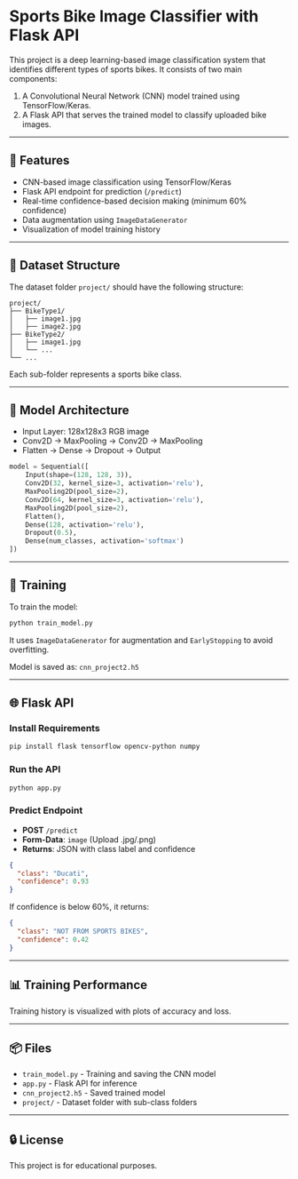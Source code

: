 
# Sports Bike Image Classifier with Flask API

This project is a deep learning-based image classification system that identifies different types of sports bikes. It consists of two main components:
1. A Convolutional Neural Network (CNN) model trained using TensorFlow/Keras.
2. A Flask API that serves the trained model to classify uploaded bike images.

---

## 🚀 Features

- CNN-based image classification using TensorFlow/Keras
- Flask API endpoint for prediction (`/predict`)
- Real-time confidence-based decision making (minimum 60% confidence)
- Data augmentation using `ImageDataGenerator`
- Visualization of model training history

---

## 📁 Dataset Structure

The dataset folder `project/` should have the following structure:

```
project/
├── BikeType1/
│   ├── image1.jpg
│   ├── image2.jpg
├── BikeType2/
│   ├── image1.jpg
│   └── ...
└── ...
```

Each sub-folder represents a sports bike class.

---

## 🧠 Model Architecture

- Input Layer: 128x128x3 RGB image
- Conv2D -> MaxPooling -> Conv2D -> MaxPooling
- Flatten -> Dense -> Dropout -> Output

```python
model = Sequential([
    Input(shape=(128, 128, 3)),
    Conv2D(32, kernel_size=3, activation='relu'),
    MaxPooling2D(pool_size=2),
    Conv2D(64, kernel_size=3, activation='relu'),
    MaxPooling2D(pool_size=2),
    Flatten(),
    Dense(128, activation='relu'),
    Dropout(0.5),
    Dense(num_classes, activation='softmax')
])
```

---

## 🔧 Training

To train the model:

```bash
python train_model.py
```

It uses `ImageDataGenerator` for augmentation and `EarlyStopping` to avoid overfitting.

Model is saved as: `cnn_project2.h5`

---

## 🌐 Flask API

### Install Requirements

```bash
pip install flask tensorflow opencv-python numpy
```

### Run the API

```bash
python app.py
```

### Predict Endpoint

- **POST** `/predict`
- **Form-Data**: `image` (Upload .jpg/.png)
- **Returns**: JSON with class label and confidence

```json
{
  "class": "Ducati",
  "confidence": 0.93
}
```

If confidence is below 60%, it returns:

```json
{
  "class": "NOT FROM SPORTS BIKES",
  "confidence": 0.42
}
```

---

## 📊 Training Performance

Training history is visualized with plots of accuracy and loss.

---

## 📦 Files

- `train_model.py` - Training and saving the CNN model
- `app.py` - Flask API for inference
- `cnn_project2.h5` - Saved trained model
- `project/` - Dataset folder with sub-class folders

---

## 🔒 License

This project is for educational purposes.
